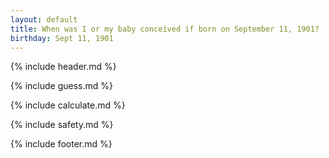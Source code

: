 ```yaml
---
layout: default
title: When was I or my baby conceived if born on September 11, 1901?
birthday: Sept 11, 1901
---
```


{% include header.md %}

{% include guess.md %}

{% include calculate.md %}

{% include safety.md %}

{% include footer.md %}



